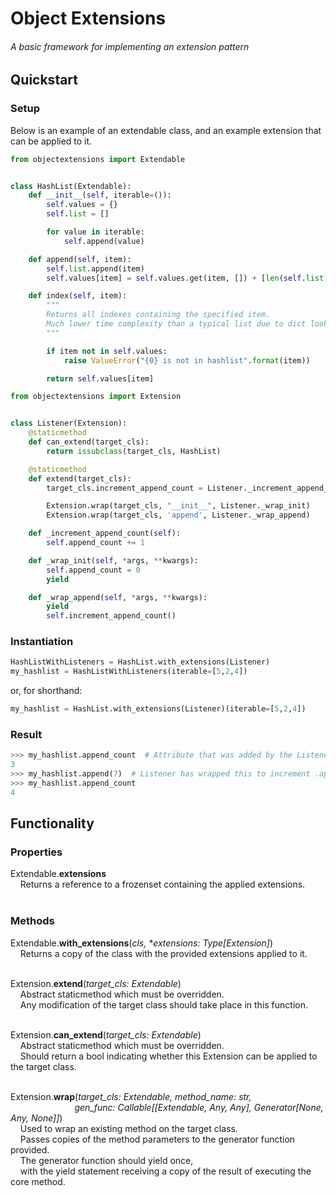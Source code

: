 # Object Extensions

###### A basic framework for implementing an extension pattern

## Quickstart

### Setup

Below is an example of an extendable class, and an example extension that can be applied to it.

```python
from objectextensions import Extendable


class HashList(Extendable):
    def __init__(self, iterable=()):
        self.values = {}
        self.list = []

        for value in iterable:
            self.append(value)

    def append(self, item):
        self.list.append(item)
        self.values[item] = self.values.get(item, []) + [len(self.list) - 1]

    def index(self, item):
        """
        Returns all indexes containing the specified item.
        Much lower time complexity than a typical list due to dict lookup usage
        """

        if item not in self.values:
            raise ValueError("{0} is not in hashlist".format(item))

        return self.values[item]
```
```python
from objectextensions import Extension


class Listener(Extension):
    @staticmethod
    def can_extend(target_cls):
        return issubclass(target_cls, HashList)

    @staticmethod
    def extend(target_cls):
        target_cls.increment_append_count = Listener._increment_append_count

        Extension.wrap(target_cls, "__init__", Listener._wrap_init)
        Extension.wrap(target_cls, 'append', Listener._wrap_append)

    def _increment_append_count(self):
        self.append_count += 1

    def _wrap_init(self, *args, **kwargs):
        self.append_count = 0
        yield

    def _wrap_append(self, *args, **kwargs):
        yield
        self.increment_append_count()
```

### Instantiation
```python
HashListWithListeners = HashList.with_extensions(Listener)
my_hashlist = HashListWithListeners(iterable=[5,2,4])
```
or, for shorthand:
```python
my_hashlist = HashList.with_extensions(Listener)(iterable=[5,2,4])
```

### Result
```python
>>> my_hashlist.append_count  # Attribute that was added by the Listener extension
3
>>> my_hashlist.append(7)  # Listener has wrapped this to increment .append_count
>>> my_hashlist.append_count
4
```

## Functionality

### Properties

Extendable.**extensions**\
&nbsp;&nbsp;&nbsp;&nbsp;Returns a reference to a frozenset containing the applied extensions.\
&nbsp;

### Methods

Extendable.**with_extensions**(*cls, \*extensions: Type[Extension]*)\
&nbsp;&nbsp;&nbsp;&nbsp;Returns a copy of the class with the provided extensions applied to it.\
&nbsp;

Extension.**extend**(*target_cls: Extendable*)\
&nbsp;&nbsp;&nbsp;&nbsp;Abstract staticmethod which must be overridden.\
&nbsp;&nbsp;&nbsp;&nbsp;Any modification of the target class should take place in this function.\
&nbsp;

Extension.**can_extend**(*target_cls: Extendable*)\
&nbsp;&nbsp;&nbsp;&nbsp;Abstract staticmethod which must be overridden.\
&nbsp;&nbsp;&nbsp;&nbsp;Should return a bool indicating whether this Extension can be applied to the target class.\
&nbsp;

Extension.**wrap**(*target_cls: Extendable, method_name: str,*\
&nbsp;&nbsp;&nbsp;&nbsp;&nbsp;&nbsp;&nbsp;&nbsp;&nbsp;&nbsp;&nbsp;&nbsp;&nbsp;&nbsp;&nbsp;&nbsp;&nbsp;&nbsp;&nbsp;&nbsp;&nbsp;&nbsp;&nbsp;&nbsp;&nbsp;&nbsp;*gen_func: Callable[[Extendable, Any, Any], Generator[None, Any, None]]*)\
&nbsp;&nbsp;&nbsp;&nbsp;Used to wrap an existing method on the target class.\
&nbsp;&nbsp;&nbsp;&nbsp;Passes copies of the method parameters to the generator function provided.\
&nbsp;&nbsp;&nbsp;&nbsp;The generator function should yield once,\
&nbsp;&nbsp;&nbsp;&nbsp;with the yield statement receiving a copy of the result of executing the core method.\
&nbsp;
